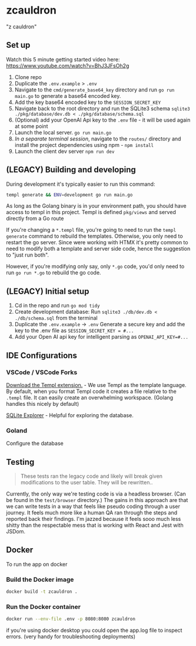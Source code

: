 # zcauldron

"z cauldron"

## Set up

Watch this 5 minute getting started video here: https://www.youtube.com/watch?v=BhJ3JFsOh2g

1. Clone repo
2. Duplicate the `.env.example` > `.env`
3. Navigate to the `cmd/generate_base64_key` directory and run `go run main.go` to generate a base64 encoded key.
4. Add the key base64 encoded key to the `SESSION_SECRET_KEY`
5. Navigate back to the root directory and run the SQLite3 schema `sqlite3 ./pkg/database/dev.db < ./pkg/database/schema.sql`
6. (Optional) add your OpenAI Api key to the `.env` file - it will be used again at some point
7. Launch the local server. `go run main.go`
8. _In a separate terminal session_, navigate to the `routes/` directory and install the project dependencies using npm - `npm install`
9. Launch the client dev server `npm run dev`

## (LEGACY) Building and developing

During development it's typically easier to run this command:

```sh
templ generate && ENV=development go run main.go
```

As long as the Golang binary is in your environment path, you should have access to templ in this project. Templ is defined `pkg/views` and served directly from a Go route

If you're changing a `*.templ` file, you're going to need to run the `templ generate` command to rebuild the templates. Otherwise, you only need to restart the go server. Since were working with HTMX it's pretty common to need to modify both a template and server side code, hence the suggestion to "just run both".

However, if you're modifying only say, only `*.go` code, you'd only need to run `go run *.go` to rebuild the go code.

## (LEGACY) Initial setup

1. Cd in the repo and run `go mod tidy`
2. Create development database: Run `sqlite3 ./db/dev.db < ./db/schema.sql` from the terminal
3. Duplicate the `.env.example` -> `.env` Generate a secure key and add the key to the .env file as `SESSION_SECRET_KEY = #...`
4. Add your Open AI api key for intelligent parsing as `OPENAI_API_KEY=#...`

## IDE Configurations

### VSCode / VSCode Forks

[Download the Templ extension.](https://marketplace.visualstudio.com/items?itemName=a-h.templ) - We use Templ as the template language. By default, when you format Templ code it creates a file relative to the `.templ` file. It can easily create an overwhelming workspace. (Golang handles this nicely by default)

[SQLite Explorer](https://marketplace.visualstudio.com/items?itemName=alexcvzz.vscode-sqlite) - Helpful for exploring the database.

### Goland

Configure the database

## Testing

> These tests ran the legacy code and likely will break given modifications to the user table. They will be rewritten..

Currently, the only way we're testing code is via a headless browser. (Can be found in the `test/browser` directory.) The gains in this approach are that we can write tests in a way that feels like pseudo coding through a user journey. It feels much more like a human QA ran through the steps and reported back their findings. I'm jazzed because it feels sooo much less shitty than the respectable mess that is working with React and Jest with JSDom.

## Docker

To run the app on docker

### Build the Docker image

```sh
docker build -t zcauldron .
```

### Run the Docker container

```sh
docker run --env-file .env -p 8080:8080 zcauldron
```

if you're using docker desktop you could open the app.log file to inspect errors. (very handy for troubleshooting deployments)
